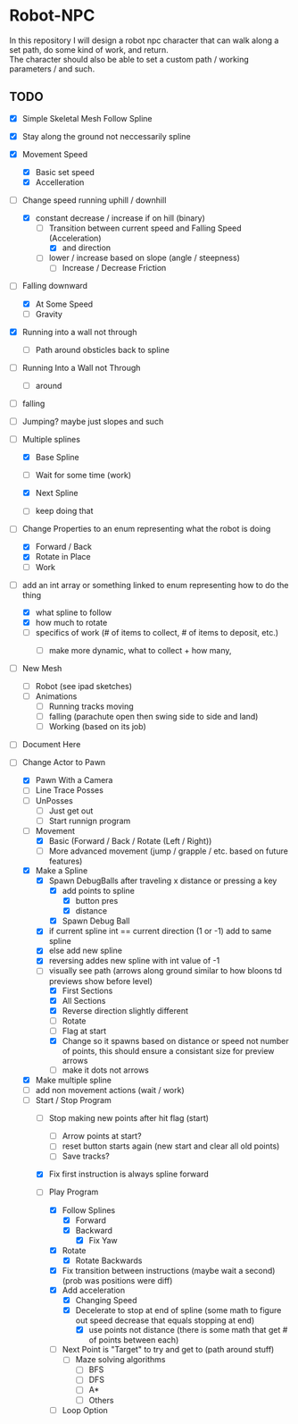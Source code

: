 # Robot-NPC
In this repository I will design a robot npc character that can walk along a set path, do some kind of work, and return. <br> The character should also be able to set a custom path / working parameters / and such.




## TODO

- [X] Simple Skeletal Mesh Follow Spline

- [X] Stay along the ground not neccessarily spline

- [X] Movement Speed
  - [X] Basic set speed
  - [X] Accelleration

- [ ] Change speed running uphill / downhill
  - [X] constant decrease / increase if on hill (binary)
    - [ ] Transition between current speed and Falling Speed (Acceleration)
      - [X] and direction 
    - [ ] lower / increase based on slope (angle / steepness)
      - [ ] Increase / Decrease Friction

- [ ] Falling downward
  - [X] At Some Speed
  - [ ] Gravity
 
- [X] Running into a wall not through
  - [ ] Path around obsticles back to spline
     
- [ ] Running Into a Wall not Through
  - [ ] around
- [ ] falling
- [ ] Jumping? maybe just slopes and such 
     
- [ ] Multiple splines
  - [X] Base Spline
  - [ ] Wait for some time (work)
  - [X] Next Spline
  - [ ] keep doing that
     
      
- [ ] Change Properties to an enum representing what the robot is doing
    - [X] Forward / Back
    - [X] Rotate in Place
    - [ ] Work
- [ ] add an int array or something linked to enum representing how to do the thing
    - [X] what spline to follow
    - [X] how much to rotate
    - [ ] specifics of work (# of items to collect, # of items to deposit, etc.)
      - [ ] make more dynamic, what to collect + how many, 

      
- [ ] New Mesh
  - [ ] Robot (see ipad sketches)
  - [ ] Animations
    - [ ] Running tracks moving
    - [ ] falling (parachute open then swing side to side and land)
    - [ ] Working (based on its job)

- [ ] Document Here

- [ ] Change Actor to Pawn
  - [X] Pawn With a Camera
  - [ ] Line Trace Posses
  - [ ] UnPosses
    - [ ] Just get out
    - [ ] Start runnign program
  
  - [ ] Movement 
    - [X] Basic (Forward / Back /  Rotate (Left / Right))
    - [ ] More advanced movement (jump / grapple / etc. based on future features)
  
  - [X] Make a Spline
    - [X] Spawn DebugBalls after traveling x distance or pressing a key
       - [X] add points to spline
         - [X] button pres
         - [X] distance
       - [X] Spawn Debug Ball 
    - [X] if current spline int == current direction (1 or -1) add to same spline
    - [X] else add new spline
    - [X] reversing addes new spline with int value of -1
    - [ ] visually see path (arrows along ground similar to how bloons td previews show before level)
      - [X] First Sections
      - [X] All Sections
      - [X] Reverse direction slightly different
      - [ ] Rotate
      - [ ] Flag at start
      - [X] Change so it spawns based on distance or speed not number of points, this should ensure a consistant size for preview arrows
      - [ ] make it dots not arrows
  - [X] Make multiple spline
  - [ ] add non movement actions (wait / work)
  - [ ] Start / Stop Program
    - [ ] Stop making new points after hit flag (start)
      - [ ] Arrow points at start?
      - [ ] reset button starts again (new start and clear all old points)
      - [ ] Save tracks?
    - [X] Fix first instruction is always spline forward
         
    - [ ] Play Program
      - [X] Follow Splines
        - [X] Forward
        - [X] Backward
          - [X] Fix Yaw 
      - [X] Rotate
        - [X] Rotate Backwards
      - [X] Fix transition between instructions (maybe wait a second) (prob was positions were diff)
      - [X] Add acceleration
        - [X] Changing Speed
        - [X] Decelerate to stop at end of spline (some math to figure out speed decrease that equals stopping at end)
          - [X] use points not distance (there is some math that get # of points between each) 
      - [ ] Next Point is "Target" to try and get to (path around stuff)
        - [ ] Maze solving algorithms
          - [ ] BFS
          - [ ] DFS
          - [ ] A*
          - [ ] Others
      - [ ] Loop Option 
